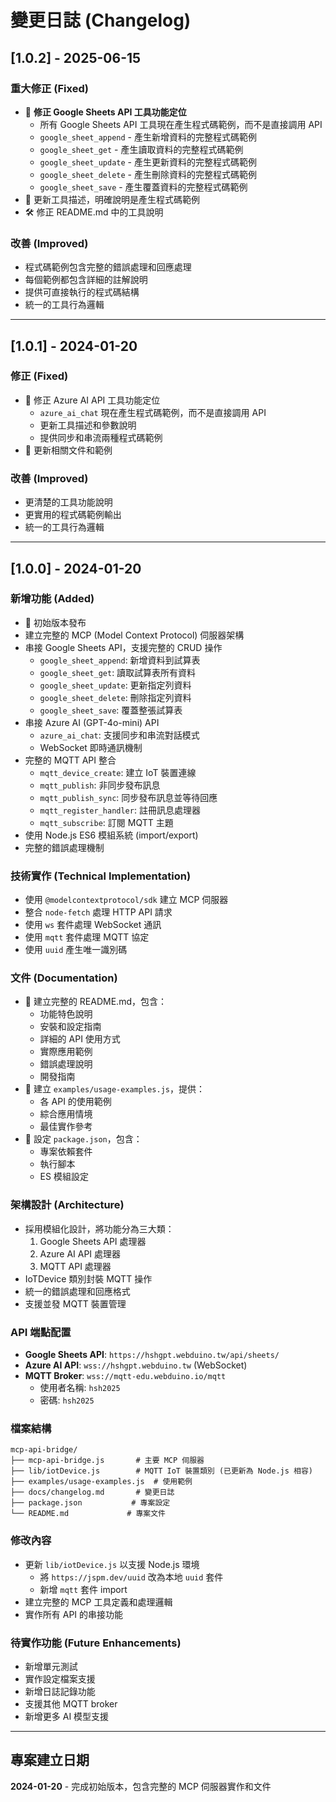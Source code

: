 # 變更日誌 (Changelog)

## [1.0.2] - 2025-06-15

### 重大修正 (Fixed)
- 🔧 **修正 Google Sheets API 工具功能定位**
  - 所有 Google Sheets API 工具現在產生程式碼範例，而不是直接調用 API
  - `google_sheet_append` - 產生新增資料的完整程式碼範例
  - `google_sheet_get` - 產生讀取資料的完整程式碼範例  
  - `google_sheet_update` - 產生更新資料的完整程式碼範例
  - `google_sheet_delete` - 產生刪除資料的完整程式碼範例
  - `google_sheet_save` - 產生覆蓋資料的完整程式碼範例
- 📖 更新工具描述，明確說明是產生程式碼範例
- 🛠️ 修正 README.md 中的工具說明

### 改善 (Improved)
- 程式碼範例包含完整的錯誤處理和回應處理
- 每個範例都包含詳細的註解說明
- 提供可直接執行的程式碼結構
- 統一的工具行為邏輯

---

## [1.0.1] - 2024-01-20

### 修正 (Fixed)
- 🔧 修正 Azure AI API 工具功能定位
  - `azure_ai_chat` 現在產生程式碼範例，而不是直接調用 API
  - 更新工具描述和參數說明
  - 提供同步和串流兩種程式碼範例
- 📖 更新相關文件和範例

### 改善 (Improved)
- 更清楚的工具功能說明
- 更實用的程式碼範例輸出
- 統一的工具行為邏輯

---

## [1.0.0] - 2024-01-20

### 新增功能 (Added)
- 🎉 初始版本發布
- 建立完整的 MCP (Model Context Protocol) 伺服器架構
- 串接 Google Sheets API，支援完整的 CRUD 操作
  - `google_sheet_append`: 新增資料到試算表
  - `google_sheet_get`: 讀取試算表所有資料
  - `google_sheet_update`: 更新指定列資料
  - `google_sheet_delete`: 刪除指定列資料
  - `google_sheet_save`: 覆蓋整張試算表
- 串接 Azure AI (GPT-4o-mini) API
  - `azure_ai_chat`: 支援同步和串流對話模式
  - WebSocket 即時通訊機制
- 完整的 MQTT API 整合
  - `mqtt_device_create`: 建立 IoT 裝置連線
  - `mqtt_publish`: 非同步發布訊息
  - `mqtt_publish_sync`: 同步發布訊息並等待回應
  - `mqtt_register_handler`: 註冊訊息處理器
  - `mqtt_subscribe`: 訂閱 MQTT 主題
- 使用 Node.js ES6 模組系統 (import/export)
- 完整的錯誤處理機制

### 技術實作 (Technical Implementation)
- 使用 `@modelcontextprotocol/sdk` 建立 MCP 伺服器
- 整合 `node-fetch` 處理 HTTP API 請求
- 使用 `ws` 套件處理 WebSocket 通訊
- 使用 `mqtt` 套件處理 MQTT 協定
- 使用 `uuid` 產生唯一識別碼

### 文件 (Documentation)
- 📖 建立完整的 README.md，包含：
  - 功能特色說明
  - 安裝和設定指南
  - 詳細的 API 使用方式
  - 實際應用範例
  - 錯誤處理說明
  - 開發指南
- 📝 建立 `examples/usage-examples.js`，提供：
  - 各 API 的使用範例
  - 綜合應用情境
  - 最佳實作參考
- 🔧 設定 `package.json`，包含：
  - 專案依賴套件
  - 執行腳本
  - ES 模組設定

### 架構設計 (Architecture)
- 採用模組化設計，將功能分為三大類：
  1. Google Sheets API 處理器
  2. Azure AI API 處理器  
  3. MQTT API 處理器
- IoTDevice 類別封裝 MQTT 操作
- 統一的錯誤處理和回應格式
- 支援並發 MQTT 裝置管理

### API 端點配置
- **Google Sheets API**: `https://hshgpt.webduino.tw/api/sheets/`
- **Azure AI API**: `wss://hshgpt.webduino.tw` (WebSocket)
- **MQTT Broker**: `wss://mqtt-edu.webduino.io/mqtt`
  - 使用者名稱: `hsh2025`
  - 密碼: `hsh2025`

### 檔案結構
```
mcp-api-bridge/
├── mcp-api-bridge.js       # 主要 MCP 伺服器
├── lib/iotDevice.js        # MQTT IoT 裝置類別 (已更新為 Node.js 相容)
├── examples/usage-examples.js  # 使用範例
├── docs/changelog.md       # 變更日誌
├── package.json           # 專案設定
└── README.md             # 專案文件
```

### 修改內容
- 更新 `lib/iotDevice.js` 以支援 Node.js 環境
  - 將 `https://jspm.dev/uuid` 改為本地 `uuid` 套件
  - 新增 `mqtt` 套件 import
- 建立完整的 MCP 工具定義和處理邏輯
- 實作所有 API 的串接功能

### 待實作功能 (Future Enhancements)
- 新增單元測試
- 實作設定檔案支援
- 新增日誌記錄功能
- 支援其他 MQTT broker
- 新增更多 AI 模型支援

---

## 專案建立日期
**2024-01-20** - 完成初始版本，包含完整的 MCP 伺服器實作和文件 